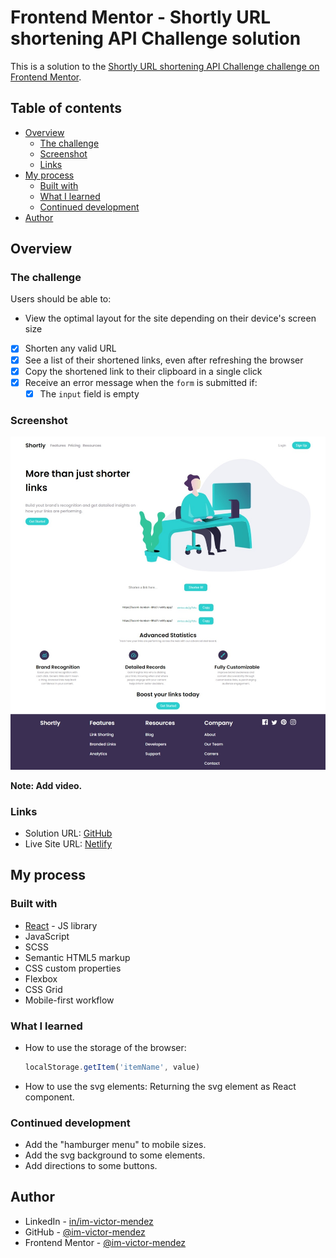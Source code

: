 # Frontend Mentor - Shortly URL shortening API Challenge solution

This is a solution to the [Shortly URL shortening API Challenge challenge on Frontend Mentor](https://www.frontendmentor.io/challenges/url-shortening-api-landing-page-2ce3ob-G).

## Table of contents

- [Overview](#overview)
  - [The challenge](#the-challenge)
  - [Screenshot](#screenshot)
  - [Links](#links)
- [My process](#my-process)
  - [Built with](#built-with)
  - [What I learned](#what-i-learned)
  - [Continued development](#continued-development)
- [Author](#author)

## Overview

### The challenge

Users should be able to:

- View the optimal layout for the site depending on their device's screen size
- [x] Shorten any valid URL
- [x] See a list of their shortened links, even after refreshing the browser
- [x] Copy the shortened link to their clipboard in a single click
- [x] Receive an error message when the `form` is submitted if:
  - [x] The `input` field is empty

### Screenshot

![](./src/media/Overview.jpeg)

**Note: Add video.**

### Links

- Solution URL: [GitHub](https://github.com/im-victor-mendez/React-URL_Shortening_API_Landing)
- Live Site URL: [Netlify](https://lucent-bonbon-18fa37.netlify.app/)

## My process

### Built with

- [React](https://reactjs.org/) - JS library
- JavaScript
- SCSS
- Semantic HTML5 markup
- CSS custom properties
- Flexbox
- CSS Grid
- Mobile-first workflow

### What I learned

- How to use the storage of the browser:
  ```js
  localStorage.getItem('itemName', value)
  ```

- How to use the svg elements:
    Returning the svg element as React component.

### Continued development

- Add the "hamburger menu" to mobile sizes.
- Add the svg background to some elements.
- Add directions to some buttons.

## Author

- LinkedIn - [in/im-victor-mendez](https://www.linkedin.com/in/im-victor-mendez/)
- GitHub - [@im-victor-mendez](https://github.com/im-victor-mendez)
- Frontend Mentor - [@im-victor-mendez](https://www.frontendmentor.io/profile/im-victor-mendez)